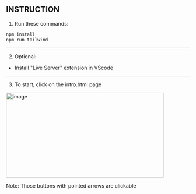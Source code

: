 ## INSTRUCTION

1) Run these commands:

```bash
npm install
npm run tailwind
```
---
2) Optional: 
- Install "Live Server" extension in VScode
---
3) To start, click on the intro.html page 

<img width="432" height="233" alt="image" src="https://github.com/user-attachments/assets/eac4d641-b2f1-47c9-a75b-dcb9ad3bcba2" />

Note: Those buttons with pointed arrows are clickable
